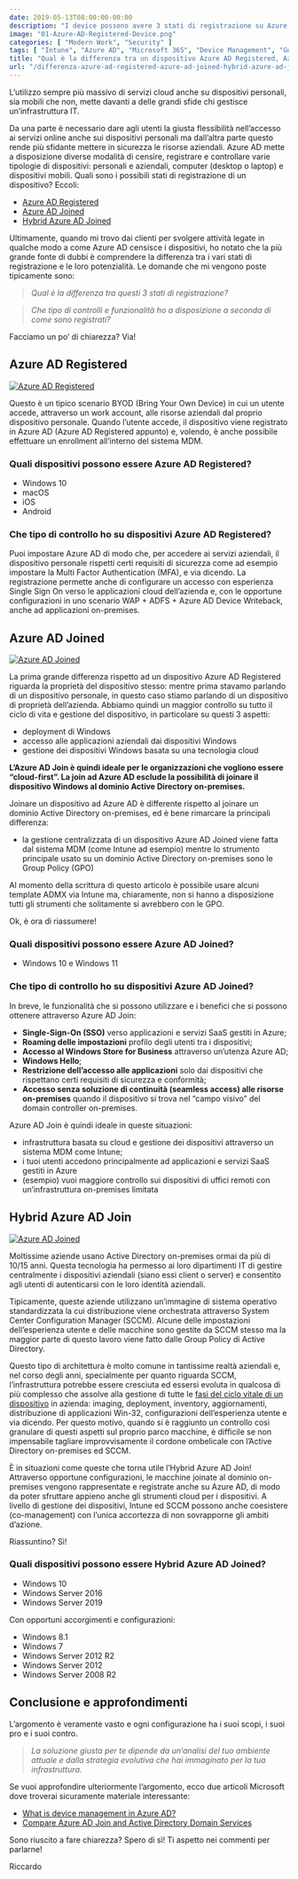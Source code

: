 ```yaml
---
date: 2019-05-13T08:00:00-00:00
description: "I device possono avere 3 stati di registrazione su Azure AD: Azure AD Registered, Azure AD Join e Hybrid Azure AD Join: qual è la differenza?"
image: "01-Azure-AD-Registered-Device.png"
categories: [ "Modern Work", "Security" ]
tags: [ "Intune", "Azure AD", "Microsoft 365", "Device Management", "Guida"]
title: "Qual è la differenza tra un dispositivo Azure AD Registered, Azure AD Joined e Hybrid Azure AD Joined?"
url: "/differenza-azure-ad-registered-azure-ad-joined-hybrid-azure-ad-joined"
---
```

L’utilizzo sempre più massivo di servizi cloud anche su dispositivi personali, sia mobili che non, mette davanti a delle grandi sfide chi gestisce un’infrastruttura IT.

Da una parte è necessario dare agli utenti la giusta flessibilità nell’accesso ai servizi online anche sui dispositivi personali ma dall’altra parte questo rende più sfidante mettere in sicurezza le risorse aziendali. Azure AD mette a disposizione diverse modalità di censire, registrare e controllare varie tipologie di dispositivi: personali e aziendali, computer (desktop o laptop) e dispositivi mobili. Quali sono i possibili stati di registrazione di un dispositivo? Eccoli:
- [Azure AD Registered](#azure-ad-registered)
- [Azure AD Joined](#azure-ad-joined)
- [Hybrid Azure AD Joined](#hybrid-azure-ad-join)

Ultimamente, quando mi trovo dai clienti per svolgere attività legate in qualche modo a come Azure AD censisce i dispositivi, ho notato che la più grande fonte di dubbi è comprendere la differenza tra i vari stati di registrazione e le loro potenzialità. Le domande che mi vengono poste tipicamente sono:

> *Qual è la differenza tra questi 3 stati di registrazione?*

> *Che tipo di controlli e funzionalità ho a disposizione a seconda di come sono registrati?*

Facciamo un po’ di chiarezza? Via!

## Azure AD Registered
[![Azure AD Registered](01-Azure-AD-Registered-Device.png)](01-Azure-AD-Registered-Device.png)

Questo è un tipico scenario BYOD (Bring Your Own Device) in cui un utente accede, attraverso un work account, alle risorse aziendali dal proprio dispositivo personale. Quando l’utente accede, il dispositivo viene registrato in Azure AD (Azure AD Registered appunto) e, volendo, è anche possibile effettuare un enrollment all’interno del sistema MDM.

### Quali dispositivi possono essere Azure AD Registered?
- Windows 10
- macOS
- iOS
- Android

### Che tipo di controllo ho su dispositivi Azure AD Registered?
Puoi impostare Azure AD di modo che, per accedere ai servizi aziendali, il dispositivo personale rispetti certi requisiti di sicurezza come ad esempio impostare la Multi Factor Authentication (MFA), e via dicendo. La registrazione permette anche di configurare un accesso con esperienza Single Sign On verso le applicazioni cloud dell’azienda e, con le opportune configurazioni in uno scenario WAP + ADFS + Azure AD Device Writeback, anche ad applicazioni on-premises.

## Azure AD Joined
[![Azure AD Joined](02-Azure-AD-Joined-Device.png)](02-Azure-AD-Joined-Device.png)

La prima grande differenza rispetto ad un dispositivo Azure AD Registered riguarda la proprietà del dispositivo stesso: mentre prima stavamo parlando di un dispositivo personale, in questo caso stiamo parlando di un dispositivo di proprietà dell’azienda. Abbiamo quindi un maggior controllo su tutto il ciclo di vita e gestione del dispositivo, in particolare su questi 3 aspetti:
- deployment di Windows
- accesso alle applicazioni aziendali dai dispositivi Windows
- gestione dei dispositivi Windows basata su una tecnologia cloud

**L’Azure AD Join è quindi ideale per le organizzazioni che vogliono essere “cloud-first”. La join ad Azure AD esclude la possibilità di joinare il dispositivo Windows al dominio Active Directory on-premises.**

Joinare un dispositivo ad Azure AD è differente rispetto al joinare un dominio Active Directory on-premises, ed è bene rimarcare la principali differenza:

- la gestione centralizzata di un dispositivo Azure AD Joined viene fatta dal sistema MDM (come Intune ad esempio) mentre lo strumento principale usato su un dominio Active Directory on-premises sono le Group Policy (GPO)

Al momento della scrittura di questo articolo è possibile usare alcuni template ADMX via Intune ma, chiaramente, non si hanno a disposizione tutti gli strumenti che solitamente si avrebbero con le GPO.

Ok, è ora di riassumere!

### Quali dispositivi possono essere Azure AD Joined?
- Windows 10 e Windows 11

### Che tipo di controllo ho su dispositivi Azure AD Joined?
In breve, le funzionalità che si possono utilizzare e i benefici che si possono ottenere attraverso Azure AD Join:
- **Single-Sign-On (SSO)** verso applicazioni e servizi SaaS gestiti in Azure;
- **Roaming delle impostazioni** profilo degli utenti tra i dispositivi;
- **Accesso al Windows Store for Business** attraverso un’utenza Azure AD;
- **Windows Hello**;
- **Restrizione dell’accesso alle applicazioni** solo dai dispositivi che rispettano certi requisiti di sicurezza e conformità;
- **Accesso senza soluzione di continuità (seamless access) alle risorse on-premises** quando il dispositivo si trova nel “campo visivo” del domain controller on-premises.

Azure AD Join è quindi ideale in queste situazioni:
- infrastruttura basata su cloud e gestione dei dispositivi attraverso un sistema MDM come Intune;
- i tuoi utenti accedono principalmente ad applicazioni e servizi SaaS gestiti in Azure
- (esempio) vuoi maggiore controllo sui dispositivi di uffici remoti con un’infrastruttura on-premises limitata

## Hybrid Azure AD Join
[![Azure AD Joined](03-Hybrid-Azure-AD-Joined-Device.png)](03-Hybrid-Azure-AD-Joined-Device.png)

Moltissime aziende usano Active Directory on-premises ormai da più di 10/15 anni. Questa tecnologia ha permesso ai loro dipartimenti IT di gestire centralmente i dispositivi aziendali (siano essi client o server) e consentito agli utenti di autenticarsi con le loro identità aziendali.

Tipicamente, queste aziende utilizzano un’immagine di sistema operativo standardizzata la cui distribuzione viene orchestrata attraverso System Center Configuration Manager (SCCM). Alcune delle impostazioni dell’esperienza utente e delle macchine sono gestite da SCCM stesso ma la maggior parte di questo lavoro viene fatto dalle Group Policy di Active Directory.

Questo tipo di architettura è molto comune in tantissime realtà aziendali e, nel corso degli anni, specialmente per quanto riguarda SCCM, l’infrastruttura potrebbe essere cresciuta ed essersi evoluta in qualcosa di più complesso che assolve alla gestione di tutte le [fasi del ciclo vitale di un dispositivo](/ciclo-di-vita-di-un-dispositivo-informatico/) in azienda: imaging, deployment, inventory, aggiornamenti, distribuzione di applicazioni Win-32, configurazioni dell’esperienza utente e via dicendo. Per questo motivo, quando si è raggiunto un controllo così granulare di questi aspetti sul proprio parco macchine, è difficile se non impensabile tagliare improvvisamente il cordone ombelicale con l’Active Directory on-premises ed SCCM.

È in situazioni come queste che torna utile l’Hybrid Azure AD Join! Attraverso opportune configurazioni, le macchine joinate al dominio on-premises vengono rappresentate e registrate anche su Azure AD, di modo da poter sfruttare appieno anche gli strumenti cloud per i dispositivi. A livello di gestione dei dispositivi, Intune ed SCCM possono anche coesistere (co-management) con l’unica accortezza di non sovrapporne gli ambiti d’azione.

Riassuntino? Sì!

### Quali dispositivi possono essere Hybrid Azure AD Joined?
- Windows 10
- Windows Server 2016
- Windows Server 2019

Con opportuni accorgimenti e configurazioni:
- Windows 8.1
- Windows 7
- Windows Server 2012 R2
- Windows Server 2012
- Windows Server 2008 R2

## Conclusione e approfondimenti
L’argomento è veramente vasto e ogni configurazione ha i suoi scopi, i suoi pro e i suoi contro.

> *La soluzione giusta per te dipende da un’analisi del tuo ambiente attuale e dalla strategia evolutiva che hai immaginato per la tua infrastruttura.*

Se vuoi approfondire ulteriormente l’argomento, ecco due articoli Microsoft dove troverai sicuramente materiale interessante:
- [What is device management in Azure AD?](https://docs.microsoft.com/en-us/azure/active-directory/devices/overview)
- [Compare Azure AD Join and Active Directory Domain Services](https://docs.microsoft.com/en-us/azure/active-directory-domain-services/active-directory-ds-compare-with-azure-ad-join)

Sono riuscito a fare chiarezza? Spero di sì! Ti aspetto nei commenti per parlarne!

Riccardo